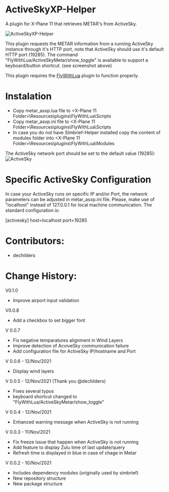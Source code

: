# ActiveSkyXP-Helper
A plugin for X-Plane 11 that retrieves METAR's from ActiveSky.

![ActiveSkyXP-Helper](https://user-images.githubusercontent.com/49170559/141706953-9055ef82-54b0-49d7-9bb0-f6c58263ab31.PNG)

This plugin requests the METAR information from a running ActiveSky instance through it's HTTP port, note that ActiveSky should use it's default HTTP port (19285). The command "FlyWithLua/ActiveSkyMetar/show_toggle" is available to support a keyboard/button shortcut. (see screenshot above)

This plugin requires the [FlyWithLua](https://forums.x-plane.org/index.php?/files/file/38445-flywithlua-ng-next-generation-edition-for-x-plane-11-win-lin-mac/) plugin to function properly.

# Instalation

- Copy metar_asxp.lua file to <X-Plane 11 Folder>\Resources\plugins\FlyWithLua\Scripts
- Copy metar_asxp.ini file to <X-Plane 11 Folder>\Resources\plugins\FlyWithLua\Scripts
- In case you do not have SImbrief-Helper installed copy the content of modules folder into <X-Plane 11 Folder>\Resources\plugins\FlyWithLua\Modules

The ActiveSky network port should be set to the default value (19285):
![ActiveSky](https://user-images.githubusercontent.com/49170559/141481241-06ff8726-20b8-4efd-be93-c7e660759b9a.PNG)

# Specific ActiveSky Configuration
In case your ActiveSky runs on specific IP and/or Port, the network parameters can be adjusted in metar_asxp.ini file.
Please, make use of "localhost" instead of 127.0.0.1  for local machine communication. The standard configuration is:

[activesky]
host=localhost
port=19285

# Contributors:
- dechilders 

# Change History:

V0.1.0
- Improve airport input validation

V0.0.8
- Add a checkbox to set bigger font

V 0.0.7
- Fix negative temparatures alignment in Wind Layers
- Improve detection of AcviveSky communication failure
- Add configuration file for ActiveSky IP/hostname and Port

V 0.0.6 - 12/Nov/2021
- Display wind layers

V 0.0.5 - 12/Nov/2021 (Thank you @dechilders)
- Fixes several typos
- keyboard shortcut changed to "FlyWithLua/ActiveSkyMetar/show_toggle"

V 0.0.4 - 12/Nov/2021
- Enhanced warning message when ActiveSky is not running

V 0.0.3 - 11/Nov/2021
- Fix freeze issue that happen when ActiveSky is not running
- Add feature to display Zulu time of last update/query
- Refresh time is displayed in blue in case of chage in Metar


V 0.0.2 - 10/Nov/2021
- Includes dependency modules (originally used by simbrief)
- New repository structure
- New package structure
